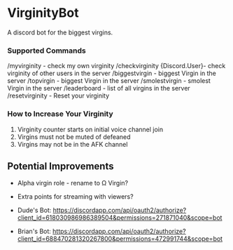 # VirginityBot

A discord bot for the biggest virgins.

### Supported Commands

/myvirginity - check my own virginity
/checkvirginity {Discord.User}- check virginity of other users in the server
/biggestvirgin - biggest Virgin in the server
/topvirgin - biggest Virgin in the server
/smolestvirgin - smolest Virgin in the server
/leaderboard - list of all virgins in the server
/resetvirginity - Reset your virginity

### How to Increase Your Virginity

1. Virginity counter starts on initial voice channel join
2. Virgins must not be muted of defeaned
3. Virgins may not be in the AFK channel

## Potential Improvements

* Alpha virgin role - rename to Ω Virgin?
* Extra points for streaming with viewers?

* Dude's Bot: https://discordapp.com/api/oauth2/authorize?client_id=618030986986389504&permissions=271871040&scope=bot

* Brian's Bot: https://discordapp.com/api/oauth2/authorize?client_id=688470281320267800&permissions=472991744&scope=bot
